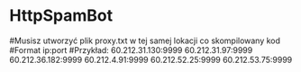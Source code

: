 # HttpSpamBot
#Musisz utworzyć plik proxy.txt w tej samej lokacji co skompilowany kod
#Format ip:port
#Przykład:
60.212.31.130:9999
60.212.31.97:9999
60.212.36.182:9999
60.212.4.91:9999
60.212.52.25:9999
60.212.53.75:9999
